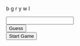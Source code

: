 <html>
<head>
    <meta charset="utf-8">
    <title>PlayCanvas Helffdlo Cube</title>
    <meta name='viewport' content='width=device-width, initial-scale=1, maximum-scale=1, minimum-scale=1, user-scalable=no' />
    
</head>
<body id='bdyP'>
    <div id='sps'>
        <p>b g r y w l</p>
        <input id='GuessBox' type='text' spellcheck="false" />
    </div>
    <div id='butDivO'>
        <button id='evaluGuess' onclick="CheckGuess()">Guess</button>
    </div>
    <div id='butDivT' style="">
        <button id='evaluGuess' onclick="BeginGame()">Start Game</button>
    </div>
    <div id='guessPart' style="margin-top:100px;overflow:scroll;height:200px"></div>
    </body>
    </html>
